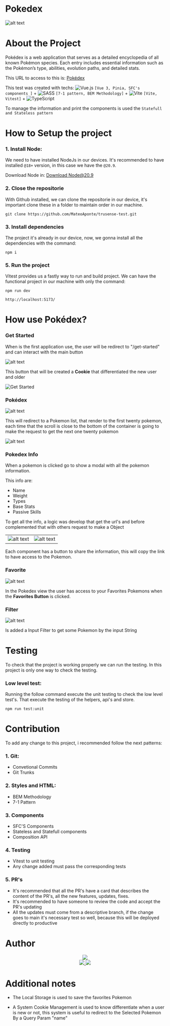 # Pokedex

![alt text](./src/assets/images/readme/capture.gif)

# About the Project

Pokédex is a web application that serves as a detailed encyclopedia of all known Pokémon species. Each entry includes essential information such as the Pokémon’s type, abilities, evolution paths, and detailed stats.

This URL to access to this is: [Pokédex](https://pokedex-mtt.netlify.app/)

This test was created with techs: ![Vue.js](https://img.shields.io/badge/vuejs-%2335495e.svg?style=for-the-badge&logo=vuedotjs&logoColor=%234FC08D) `[Vue 3, Pinia, SFC's components ]` + ![SASS](https://img.shields.io/badge/SASS-hotpink.svg?style=for-the-badge&logo=SASS&logoColor=white) `[7-1 pattern, BEM Methodology]` + ![Vite](https://img.shields.io/badge/vite-%23646CFF.svg?style=for-the-badge&logo=vite&logoColor=white) `[Vite, Vitest]` + ![TypeScript](https://img.shields.io/badge/typescript-%23007ACC.svg?style=for-the-badge&logo=typescript&logoColor=white)

To manage the information and print the components is used the `Statefull and Stateless pattern`

# How to Setup the project

### 1. Install Node:

We need to have installed NodeJs in our devices. It's recommended to have installed `@18+` version, in this case we have the `@20.9`.

Download Node in: [Download Node@20.9](https://nodejs.org/en/blog/release/v20.9.0)

### 2. Close the repositorie

With Github installed, we can clone the repositorie in our device, it's important clone these in a folder to maintain order in our machine.

`git clone https://github.com/MateoAponte/trusense-test.git`

### 3. Install dependencies

The project it's already in our device, now, we gonna install all the dependencies with the command:

`npm i`

### 5. Run the project

Vitest provides us a fastly way to run and build project. We can have the functional project in our machine with only the command:

`npm run dev`

`http://localhost:5173/`

# How use Pokédex?

### Get Started

When is the first application use, the user will be redirect to "/get-started" and can interact with the main button

![alt text](./src/assets/images/readme/getStarted.png)

This button that will be created a **Cookie** that differentiated the new user and older

![Get Started](./src/assets/images/readme/buttonStarted.png)

### Pokédex

![alt text](./src/assets/images/readme/pokedex.png)

This will redirect to a Pokemon list, that render to the first twenty pokemon, each time that the scroll is close to the bottom of the container is going to make the request to get the next one twenty pokemon

![alt text](./src/assets/images/readme/pokemon.png)

### Pokedex Info

When a pokemon is clicked go to show a modal with all the pokemon information.

This info are:

- Name
- Weight
- Types
- Base Stats
- Passive Skills

To get all the info, a logic was develop that get the url's and before complemented that with others request to make a Object

|                                                     |                                                     |
| --------------------------------------------------- | --------------------------------------------------- |
| ![alt text](./src/assets/images/readme/share_1.png) | ![alt text](./src/assets/images/readme/share_2.png) |

Each component has a button to share the information, this will copy the link to have access to the Pokemon.

### Favorite

![alt text](./src/assets/images/readme/favorites.png)

In the Pokedex view the user has access to your Favorites Pokemons when the **Favorites Button** is clicked.

### Filter

![alt text](./src/assets/images/readme/image.png)

Is added a Input Filter to get some Pokemon by the input String

# Testing

To check that the project is working properly we can run the testing. In this project is only one way to check the testing.

### Low level test:

Running the follow command execute the unit testing to check the low level test's. That execute the testing of the helpers, api's and store.

`npm run test:unit`

# Contribution

To add any change to this project, i recommended follow the next patterns:

### 1. Git:

- Convetional Commits
- Git Trunks

### 2. Styles and HTML:

- BEM Methodology
- 7-1 Pattern

### 3. Components

- SFC'S Components
- Stateless and Statefull components
- Composition API

### 4. Testing

- Vitest to unit testing
- Any change added must pass the corresponding tests

### 5. PR's

- It's recommended that all the PR's have a card that describes the content of the PR's, all the new features, updates, fixes.
- It's recommended to have someone to review the code and accept the PR's updating
- All the updates must come from a descriptive branch, if the change goes to main it's necessary test so well, because this will be deployed directly to productive

# Author

<div align="center">
    <img src="https://img.shields.io/badge/Created%20by-Mathew%20Ap-orange?style=for-the-badge&logo=Jupyter">
</div>

<div align="center">
  <a href="https://www.linkedin.com/mwlite/in/mateo-aponte-murcia">
    <img src="https://img.shields.io/badge/MateoAponte-%230077B5.svg?style=for-the-badge&logo=linkedin&logoColor=white">
  </a>
  <a href="https://www.hackerrank.com/apontemurciamat1">
    <img src="https://img.shields.io/badge/-apontemurciamat1-2EC866?style=for-the-badge&logo=HackerRank&logoColor=white"1111111111111111111>
  </a>
</div>

# Additional notes

- The Local Storage is used to save the favorites Pokemon

- A System Cookie Management is used to know differentiate when a user is new or not, this system is useful to redirect to the Selected Pokemon By a Query Param "name"

